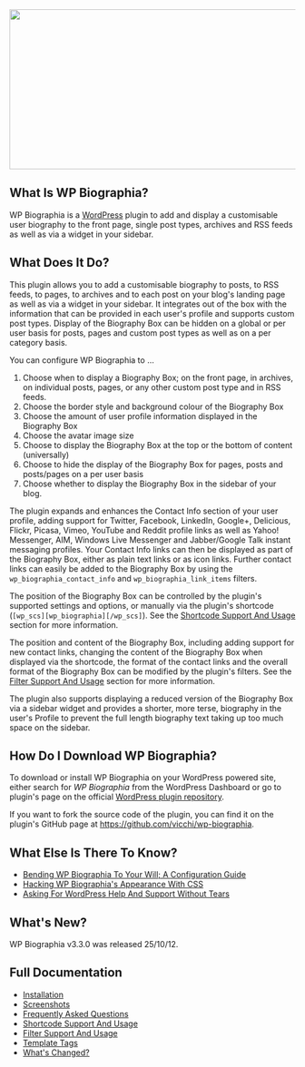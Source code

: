 <!--
.. title: WP Biographia
.. slug: wp-biographia
.. date: 2011-08-01 17:07:24
.. tags: 
.. category: 
.. link: 
.. description: 
.. type: text
.. categories: 
.. has_math: no
.. status: draft
.. wp-status: draft
-->

<html><body><a href="/wp-content/uploads/2011/08/wp-biographia-banner.jpg"><img src="/wp-content/uploads/2011/08/wp-biographia-banner.jpg" alt="" title="wp-biographia-banner" class="aligncenter size-full wp-image-3210" width="805" height="282"></a>
<h2>What Is WP Biographia?</h2>
WP Biographia is a <a href="https://wordpress.org/" target="_blank" rel="noopener">WordPress</a> plugin to add and display a customisable user biography to the front page, single post types, archives and RSS feeds as well as via a widget in your sidebar.
<h2>What Does It Do?</h2>
This plugin allows you to add a customisable biography to posts, to RSS feeds, to pages, to archives and to each post on your blog's landing page as well as via a widget in your sidebar. It integrates out of the box with the information that can be provided in each user's profile and supports custom post types. Display of the Biography Box can be hidden on a global or per user basis for posts, pages and custom post types as well as on a per category basis.

You can configure WP Biographia to ...
<ol>
 	<li>Choose when to display a Biography Box; on the front page, in archives, on individual posts, pages, or any other custom post type and in RSS feeds.</li>
 	<li>Choose the border style and background colour of the Biography Box</li>
 	<li>Choose the amount of user profile information displayed in the Biography Box</li>
 	<li>Choose the avatar image size</li>
 	<li>Choose to display the Biography Box at the top or the bottom of content (universally)</li>
 	<li>Choose to hide the display of the Biography Box for pages, posts and posts/pages on a per user basis</li>
 	<li>Choose whether to display the Biography Box in the sidebar of your blog.</li>
</ol>
The plugin expands and enhances the Contact Info section of your user profile, adding support for Twitter, Facebook, LinkedIn, Google+, Delicious, Flickr, Picasa, Vimeo, YouTube and Reddit profile links as well as Yahoo! Messenger, AIM, Windows Live Messenger and Jabber/Google Talk instant messaging profiles. Your Contact Info links can then be displayed as part of the Biography Box, either as plain text links or as icon links. Further contact links can easily be added to the Biography Box by using the <code>wp_biographia_contact_info</code> and <code>wp_biographia_link_items</code> filters.

The position of the Biography Box can be controlled by the plugin's supported settings and options, or manually via the plugin's shortcode (<code>[wp_scs][wp_biographia][/wp_scs]</code>). See the <a href="/pages/codeage/wp-biographia/4-shortcode-usage-and-support/">Shortcode Support And Usage</a> section for more information.

The position and content of the Biography Box, including adding support for new contact links, changing the content of the Biography Box when displayed via the shortcode, the format of the contact links and the overall format of the Biography Box can be modified by the plugin's filters. See the <a href="/pages/codeage/wp-biographia/5-filter-support-and-usage/">Filter Support And Usage</a> section for more information.

The plugin also supports displaying a reduced version of the Biography Box via a sidebar widget and provides a shorter, more terse, biography in the user's Profile to prevent the full length biography text taking up too much space on the sidebar.
<h2>How Do I Download WP Biographia?</h2>
To download or install WP Biographia on your WordPress powered site, either search for <em>WP Biographia</em> from the WordPress Dashboard or go to plugin's page on the official <a href="https://wordpress.org/extend/plugins/wp-biographia/" target="_blank" rel="noopener">WordPress plugin repository</a>.

If you want to fork the source code of the plugin, you can find it on the plugin's GitHub page at <a href="https://github.com/vicchi/wp-biographia" target="_blank" rel="noopener">https://github.com/vicchi/wp-biographia</a>.
<h2>What Else Is There To Know?</h2>
<ul>
 	<li><a href="/2012/05/18/bending-wp-biographia-to-your-will/">Bending WP Biographia To Your Will; A Configuration Guide</a></li>
 	<li><a href="/2012/04/05/hacking-wp-biographias-appearance-with-css/">Hacking WP Biographia's Appearance With CSS</a></li>
 	<li><a href="/2012/03/31/asking-for-wordpress-plugin-help-and-support-without-tears/">Asking For WordPress Help And Support Without Tears</a></li>
</ul>
<h2>What's New?</h2>
WP Biographia  v3.3.0 was released 25/10/12.
<h2>Full Documentation</h2>
<ul>
 	<li><a href="/pages/codeage/wp-biographia/1-installation/">Installation</a></li>
 	<li><a href="/pages/codeage/wp-biographia/2-screenshots/">Screenshots</a></li>
 	<li><a href="/pages/codeage/wp-biographia/3-frequently-asked-questions/">Frequently Asked Questions</a></li>
 	<li><a href="/pages/codeage/wp-biographia/4-shortcode-usage-and-support/">Shortcode Support And Usage</a></li>
 	<li><a href="/pages/codeage/wp-biographia/5-filter-support-and-usage/">Filter Support And Usage</a></li>
 	<li><a href="/pages/codeage/wp-biographia/6-template-tags/">Template Tags</a></li>
 	<li><a href="/pages/codeage/wp-biographia/7-whats-changed/">What's Changed?</a></li>
</ul></body></html>
